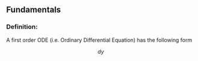 ## Fundamentals

### Definition:

A first order ODE (i.e. Ordinary Differential Equation) has the following form

$$ dy $$
